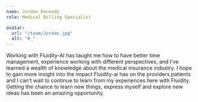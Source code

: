 ```yaml
---
name: Jordan Kennedy
role: Medical Billing Specialist

avatar:
  url: "/team/Jordan.jpg"
  alt: "#_"
---
```


Working with Fluidity-AI has taught me how to have better time management, experience working with different perspectives, and I’ve learned a wealth of knowledge about the medical insurance industry. I hope to gain more insight into the impact Fluidity-ai has on the providers patients and I can’t wait to continue to learn from my experiences here with Fluidity. Getting the chance to learn new things, express myself and explore new ideas has been an amazing opportunity.
